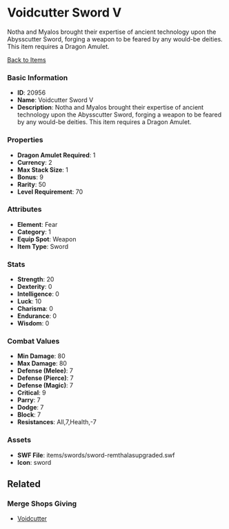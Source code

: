# Voidcutter Sword V

Notha and Myalos brought their expertise of ancient technology upon the Abysscutter Sword, forging a weapon to be feared by any would-be deities. This item requires a Dragon Amulet.

[Back to Items](../items.md)

### Basic Information

- **ID**: 20956
- **Name**: Voidcutter Sword V
- **Description**: Notha and Myalos brought their expertise of ancient technology upon the Abysscutter Sword, forging a weapon to be feared by any would-be deities. This item requires a Dragon Amulet.

### Properties

- **Dragon Amulet Required**: 1
- **Currency**: 2
- **Max Stack Size**: 1
- **Bonus**: 9
- **Rarity**: 50
- **Level Requirement**: 70

### Attributes

- **Element**: Fear
- **Category**: 1
- **Equip Spot**: Weapon
- **Item Type**: Sword

### Stats

- **Strength**: 20
- **Dexterity**: 0
- **Intelligence**: 0
- **Luck**: 10
- **Charisma**: 0
- **Endurance**: 0
- **Wisdom**: 0

### Combat Values

- **Min Damage**: 80
- **Max Damage**: 80
- **Defense (Melee)**: 7
- **Defense (Pierce)**: 7
- **Defense (Magic)**: 7
- **Critical**: 9
- **Parry**: 7
- **Dodge**: 7
- **Block**: 7
- **Resistances**: All,7,Health,-7

### Assets

- **SWF File**: items/swords/sword-remthalasupgraded.swf
- **Icon**: sword

## Related

### Merge Shops Giving

- [Voidcutter](../merge-shops/370-voidcutter.md)


